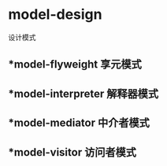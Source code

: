 # model-design #
设计模式

*model-flyweight
享元模式
-----------------

*model-interpreter
解释器模式
-----------------

*model-mediator
中介者模式
-----------------

*model-visitor
访问者模式
-----------------